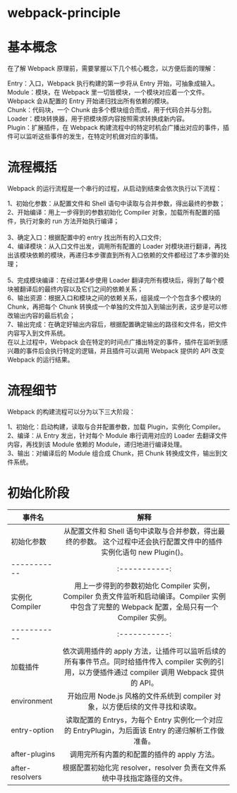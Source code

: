 # webpack-principle

# 基本概念
  在了解 Webpack 原理前，需要掌握以下几个核心概念，以方便后面的理解：

  Entry：入口，Webpack 执行构建的第一步将从 Entry 开始，可抽象成输入。</br>
  Module：模块，在 Webpack 里一切皆模块，一个模块对应着一个文件。Webpack 会从配置的 Entry 开始递归找出所有依赖的模块。</br>
  Chunk：代码块，一个 Chunk 由多个模块组合而成，用于代码合并与分割。</br>
  Loader：模块转换器，用于把模块原内容按照需求转换成新内容。</br>
  Plugin：扩展插件，在 Webpack 构建流程中的特定时机会广播出对应的事件，插件可以监听这些事件的发生，在特定时机做对应的事情。</br>

# 流程概括
  Webpack 的运行流程是一个串行的过程，从启动到结束会依次执行以下流程：

  1、初始化参数：从配置文件和 Shell 语句中读取与合并参数，得出最终的参数；</br>
  2、开始编译：用上一步得到的参数初始化 Compiler 对象，加载所有配置的插件，执行对象的 run 方法开始执行编译；</br>  
  3、确定入口：根据配置中的 entry 找出所有的入口文件;</br>
  4、编译模块：从入口文件出发，调用所有配置的 Loader 对模块进行翻译，再找出该模块依赖的模块，再递归本步骤直到所有入口依赖的文件都经过了本步骤的处理；</br>  
  5、完成模块编译：在经过第4步使用 Loader 翻译完所有模块后，得到了每个模块被翻译后的最终内容以及它们之间的依赖关系；  </br>
  6、输出资源：根据入口和模块之间的依赖关系，组装成一个个包含多个模块的 Chunk，再把每个 Chunk 转换成一个单独的文件加入到输出列表，这步是可以修改输出内容的最后机会；  </br>
  7、输出完成：在确定好输出内容后，根据配置确定输出的路径和文件名，把文件内容写入到文件系统。  </br>
  在以上过程中，Webpack 会在特定的时间点广播出特定的事件，插件在监听到感兴趣的事件后会执行特定的逻辑，并且插件可以调用 Webpack 提供的 API 改变 Webpack 的运行结果。

# 流程细节
  Webpack 的构建流程可以分为以下三大阶段：

  1、初始化：启动构建，读取与合并配置参数，加载 Plugin，实例化 Compiler。</br>
  2、编译：从 Entry 发出，针对每个 Module 串行调用对应的 Loader 去翻译文件内容，再找到该 Module 依赖的 Module，递归地进行编译处理。</br>
  3、输出：对编译后的 Module 组合成 Chunk，把 Chunk 转换成文件，输出到文件系统。</br>

# 初始化阶段
  | 事件名      | 解释    |
  | ---------- | :-----------:  |
  | 初始化参数    |从配置文件和 Shell 语句中读取与合并参数，得出最终的参数。 这个过程中还会执行配置文件中的插件实例化语句 new Plugin()。  | 
  | ----------- | :-----------:  |
  | 实例化 Compiler   |用上一步得到的参数初始化 Compiler 实例，Compiler 负责文件监听和启动编译。Compiler 实例中包含了完整的 Webpack 配置，全局只有一个 Compiler 实例。  |
  | ----------- | :-----------:  |
  | 加载插件    |依次调用插件的 apply 方法，让插件可以监听后续的所有事件节点。同时给插件传入 compiler 实例的引用，以方便插件通过 compiler 调用 Webpack 提供的 API。  |
  | environment    |开始应用 Node.js 风格的文件系统到 compiler 对象，以方便后续的文件寻找和读取。  |
  | entry-option    |读取配置的 Entrys，为每个 Entry 实例化一个对应的 EntryPlugin，为后面该 Entry 的递归解析工作做准备。  |
  | after-plugins    |调用完所有内置的和配置的插件的 apply 方法。  |
  | after-resolvers    |根据配置初始化完 resolver，resolver 负责在文件系统中寻找指定路径的文件。  |
  
